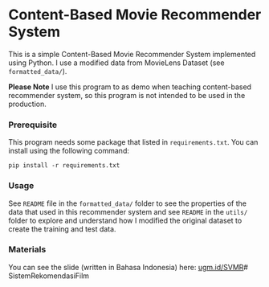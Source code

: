 # Content-Based Movie Recommender System

This is a simple Content-Based Movie Recommender System implemented using Python. I use a modified data from MovieLens Dataset (see `formatted_data/`).

**Please Note** I use this program to as demo when teaching content-based recommender system, so this program is not intended to be used in the production.

### Prerequisite

This program needs some package that listed in `requirements.txt`. You can install using the following command:

```
pip install -r requirements.txt
```

### Usage

See `README` file in the `formatted_data/` folder to see the properties of the data that used in this recommender system and see `README` in the `utils/` folder to explore and understand how I modified the original dataset to create the training and test data.

### Materials

You can see the slide (written in Bahasa Indonesia) here: [ugm.id/SVMR](ugm.id/SVMR)# SistemRekomendasiFilm
